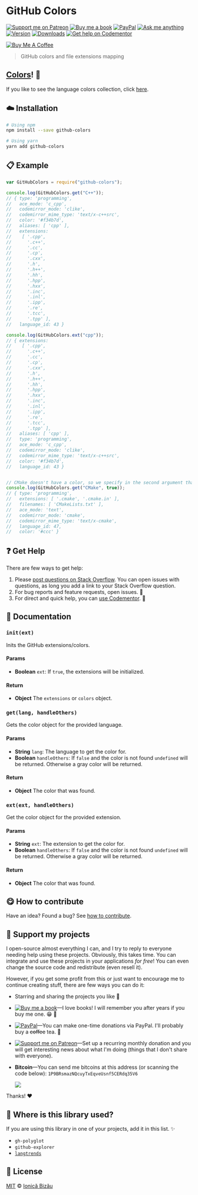 <!-- Please do not edit this file. Edit the `blah` field in the `package.json` instead. If in doubt, open an issue. -->


















# GitHub Colors

 [![Support me on Patreon][badge_patreon]][patreon] [![Buy me a book][badge_amazon]][amazon] [![PayPal][badge_paypal_donate]][paypal-donations] [![Ask me anything](https://img.shields.io/badge/ask%20me-anything-1abc9c.svg)](https://github.com/IonicaBizau/ama) [![Version](https://img.shields.io/npm/v/github-colors.svg)](https://www.npmjs.com/package/github-colors) [![Downloads](https://img.shields.io/npm/dt/github-colors.svg)](https://www.npmjs.com/package/github-colors) [![Get help on Codementor](https://cdn.codementor.io/badges/get_help_github.svg)](https://www.codementor.io/johnnyb?utm_source=github&utm_medium=button&utm_term=johnnyb&utm_campaign=github)

<a href="https://www.buymeacoffee.com/H96WwChMy" target="_blank"><img src="https://www.buymeacoffee.com/assets/img/custom_images/yellow_img.png" alt="Buy Me A Coffee"></a>







> GitHub colors and file extensions mapping






## [Colors](/colors.md)! :art:


If you like to see the language colors collection, click [here](/colors.md).













## :cloud: Installation

```sh
# Using npm
npm install --save github-colors

# Using yarn
yarn add github-colors
```













## :clipboard: Example



```js
var GitHubColors = require("github-colors");

console.log(GitHubColors.get("C++"));
// { type: 'programming',
//   ace_mode: 'c_cpp',
//   codemirror_mode: 'clike',
//   codemirror_mime_type: 'text/x-c++src',
//   color: '#f34b7d',
//   aliases: [ 'cpp' ],
//   extensions:
//    [ '.cpp',
//      '.c++',
//      '.cc',
//      '.cp',
//      '.cxx',
//      '.h',
//      '.h++',
//      '.hh',
//      '.hpp',
//      '.hxx',
//      '.inc',
//      '.inl',
//      '.ipp',
//      '.re',
//      '.tcc',
//      '.tpp' ],
//   language_id: 43 }

console.log(GitHubColors.ext("cpp"));
// { extensions:
//    [ '.cpp',
//      '.c++',
//      '.cc',
//      '.cp',
//      '.cxx',
//      '.h',
//      '.h++',
//      '.hh',
//      '.hpp',
//      '.hxx',
//      '.inc',
//      '.inl',
//      '.ipp',
//      '.re',
//      '.tcc',
//      '.tpp' ],
//   aliases: [ 'cpp' ],
//   type: 'programming',
//   ace_mode: 'c_cpp',
//   codemirror_mode: 'clike',
//   codemirror_mime_type: 'text/x-c++src',
//   color: '#f34b7d',
//   language_id: 43 }


// CMake doesn't have a color, so we specify in the second argument that we need to have the default color.
console.log(GitHubColors.get("CMake", true));
// { type: 'programming',
//   extensions: [ '.cmake', '.cmake.in' ],
//   filenames: [ 'CMakeLists.txt' ],
//   ace_mode: 'text',
//   codemirror_mode: 'cmake',
//   codemirror_mime_type: 'text/x-cmake',
//   language_id: 47,
//   color: '#ccc' }
```











## :question: Get Help

There are few ways to get help:



 1. Please [post questions on Stack Overflow](https://stackoverflow.com/questions/ask). You can open issues with questions, as long you add a link to your Stack Overflow question.
 2. For bug reports and feature requests, open issues. :bug:
 3. For direct and quick help, you can [use Codementor](https://www.codementor.io/johnnyb). :rocket:





## :memo: Documentation


### `init(ext)`
Inits the GitHub extensions/colors.

#### Params

- **Boolean** `ext`: If `true`, the extensions will be initialized.

#### Return
- **Object** The `extensions` or `colors` object.

### `get(lang, handleOthers)`
Gets the color object for the provided language.

#### Params

- **String** `lang`: The language to get the color for.
- **Boolean** `handleOthers`: If `false` and the color is not found `undefined` will be returned. Otherwise a gray color will be returned.

#### Return
- **Object** The color that was found.

### `ext(ext, handleOthers)`
Get the color object for the provided extension.

#### Params

- **String** `ext`: The extension to get the color for.
- **Boolean** `handleOthers`: If `false` and the color is not found `undefined` will be returned. Otherwise a gray color will be returned.

#### Return
- **Object** The color that was found.














## :yum: How to contribute
Have an idea? Found a bug? See [how to contribute][contributing].


## :sparkling_heart: Support my projects
I open-source almost everything I can, and I try to reply to everyone needing help using these projects. Obviously,
this takes time. You can integrate and use these projects in your applications *for free*! You can even change the source code and redistribute (even resell it).

However, if you get some profit from this or just want to encourage me to continue creating stuff, there are few ways you can do it:


 - Starring and sharing the projects you like :rocket:
 - [![Buy me a book][badge_amazon]][amazon]—I love books! I will remember you after years if you buy me one. :grin: :book:
 - [![PayPal][badge_paypal]][paypal-donations]—You can make one-time donations via PayPal. I'll probably buy a ~~coffee~~ tea. :tea:
 - [![Support me on Patreon][badge_patreon]][patreon]—Set up a recurring monthly donation and you will get interesting news about what I'm doing (things that I don't share with everyone).
 - **Bitcoin**—You can send me bitcoins at this address (or scanning the code below): `1P9BRsmazNQcuyTxEqveUsnf5CERdq35V6`

    ![](https://i.imgur.com/z6OQI95.png)


Thanks! :heart:
















## :dizzy: Where is this library used?
If you are using this library in one of your projects, add it in this list. :sparkles:

 - `gh-polyglot`
 - `github-explorer`
 - [`langtrends`](https://bmaupin.github.io/langtrends/)











## :scroll: License

[MIT][license] © [Ionică Bizău][website]






[license]: /LICENSE
[website]: https://ionicabizau.net
[contributing]: /CONTRIBUTING.md
[docs]: /DOCUMENTATION.md
[badge_patreon]: https://ionicabizau.github.io/badges/patreon.svg
[badge_amazon]: https://ionicabizau.github.io/badges/amazon.svg
[badge_paypal]: https://ionicabizau.github.io/badges/paypal.svg
[badge_paypal_donate]: https://ionicabizau.github.io/badges/paypal_donate.svg
[patreon]: https://www.patreon.com/ionicabizau
[amazon]: http://amzn.eu/hRo9sIZ
[paypal-donations]: https://www.paypal.com/cgi-bin/webscr?cmd=_s-xclick&hosted_button_id=RVXDDLKKLQRJW
